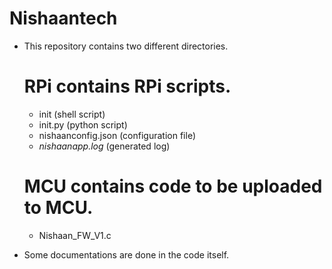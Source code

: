 # Nishaantech

- This repository contains two different directories.
   # RPi contains RPi scripts.
    - init (shell script)
    - init.py (python script)
    - nishaanconfig.json (configuration file)
    - *nishaanapp.log* (generated log)
   # MCU contains code to be uploaded to MCU.
    - Nishaan_FW_V1.c

- Some documentations are done in the code itself.
